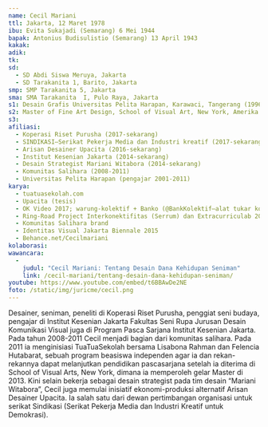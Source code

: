 ```yaml
---
name: Cecil Mariani
ttl: Jakarta, 12 Maret 1978
ibu: Evita Sukajadi (Semarang) 6 Mei 1944
bapak: Antonius Budisulistio (Semarang) 13 April 1943
kakak:
adik:
tk:
sd:
  - SD Abdi Siswa Meruya, Jakarta
  - SD Tarakanita 1, Barito, Jakarta
smp: SMP Tarakanita 5, Jakarta
sma: SMA Tarakanita  I, Pulo Raya, Jakarta
s1: Desain Grafis Universitas Pelita Harapan, Karawaci, Tangerang (1996-2000)
s2: Master of Fine Art Design, School of Visual Art, New York, Amerika Serikat (2011-2013)
s3:
afiliasi:
  - Koperasi Riset Purusha (2017-sekarang)
  - SINDIKASI—Serikat Pekerja Media dan Industri kreatif (2017-sekarang)
  - Arisan Desainer Upacita (2016-sekarang)
  - Institut Kesenian Jakarta (2014-sekarang)
  - Desain Strategist Mariani Witabora (2014-sekarang)
  - Komunitas Salihara (2008-2011)
  - Universitas Pelita Harapan (pengajar 2001-2011)
karya:
  - tuatuasekolah.com
  - Upacita (tesis)
  - OK Video 2017; warung-kolektif + Banko (@BankKolektif—alat tukar komplementer berbasis partisipasi lewat platform instagram)
  - Ring-Road Project Interkonektifitas (Serrum) dan Extracurriculab 2016—LKS (Lembar Kerja Seniman)
  - Komunitas Salihara brand
  - Identitas Visual Jakarta Biennale 2015
  - Behance.net/Cecilmariani
kolaborasi:
wawancara:
  -
    judul: "Cecil Mariani: Tentang Desain Dana Kehidupan Seniman"
    link: /cecil-mariani/tentang-desain-dana-kehidupan-seniman/
youtube: https://www.youtube.com/embed/t6BBAwDe2NE
foto: /static/img/juricme/cecil.png
---
```


Desainer, seniman, peneliti di Koperasi Riset Purusha, penggiat seni budaya, pengajar di Institut Kesenian Jakarta Fakultas Seni Rupa Jurusan Desain Komunikasi Visual juga di Program Pasca Sarjana Institut Kesenian Jakarta. Pada tahun 2008-2011 Cecil menjadi bagian dari komunitas salihara. Pada 2011 ia menginisiasi TuaTuaSekolah bersama Lisabona Rahman dan Felencia Hutabarat, sebuah program beasiswa independen agar ia dan rekan-rekannya dapat melanjutkan pendidikan pascasarjana setelah ia diterima di School of Visual Arts, New York, dimana ia memperoleh gelar Master di 2013. Kini selain bekerja sebagai desain strategist pada tim desain “Mariani Witabora”, Cecil juga memulai inisiatif ekonomi-produksi alternatif Arisan Desainer Upacita. Ia salah satu dari dewan pertimbangan organisasi untuk serikat Sindikasi (Serikat Pekerja Media dan Industri Kreatif untuk Demokrasi).

